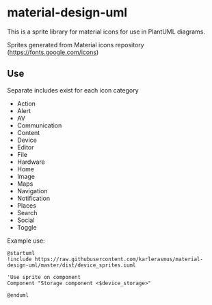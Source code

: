 # material-design-uml

This is a sprite library for material icons for use in PlantUML diagrams.

Sprites generated from Material icons repository (https://fonts.google.com/icons)


## Use

Separate includes exist for each icon category
+ Action
+ Alert
+ AV
+ Communication
+ Content
+ Device
+ Editor
+ File
+ Hardware
+ Home
+ Image
+ Maps
+ Navigation
+ Notification
+ Places
+ Search
+ Social
+ Toggle

Example use:
```
@startuml
!include https://raw.githubusercontent.com/karlerasmus/material-design-uml/master/dist/device_sprites.iuml

'Use sprite on component
Component "Storage component <$device_storage>"

@enduml
```